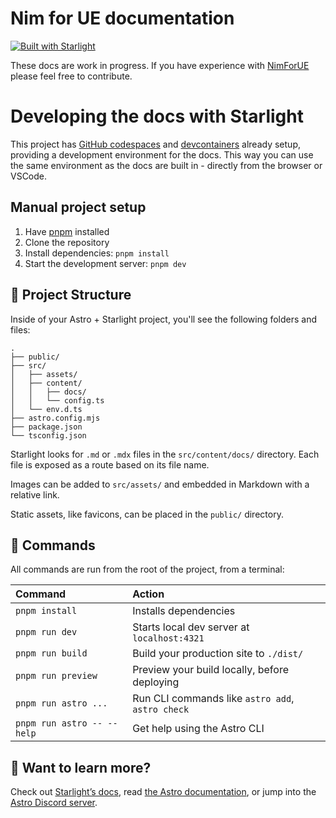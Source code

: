 # Nim for UE documentation

[![Built with Starlight](https://astro.badg.es/v2/built-with-starlight/tiny.svg)](https://starlight.astro.build)

These docs are work in progress. If you have experience with [NimForUE](https://github.com/jmgomez/NimForUE) please feel free to contribute.

# Developing the docs with Starlight

This project has [GitHub codespaces](https://github.com/features/codespaces) and [devcontainers](https://containers.dev/) already setup, providing a development environment for the docs. This way you can use the same environment as the docs are built in - directly from the browser or VSCode. 

## Manual project setup

1. Have [pnpm](https://pnpm.io/) installed
2. Clone the repository
3. Install dependencies: `pnpm install`
4. Start the development server: `pnpm dev`

## 🚀 Project Structure

Inside of your Astro + Starlight project, you'll see the following folders and files:

```
.
├── public/
├── src/
│   ├── assets/
│   ├── content/
│   │   ├── docs/
│   │   └── config.ts
│   └── env.d.ts
├── astro.config.mjs
├── package.json
└── tsconfig.json
```

Starlight looks for `.md` or `.mdx` files in the `src/content/docs/` directory. Each file is exposed as a route based on its file name.

Images can be added to `src/assets/` and embedded in Markdown with a relative link.

Static assets, like favicons, can be placed in the `public/` directory.

## 🧞 Commands

All commands are run from the root of the project, from a terminal:

| Command                   | Action                                           |
| :------------------------ | :----------------------------------------------- |
| `pnpm install`             | Installs dependencies                            |
| `pnpm run dev`             | Starts local dev server at `localhost:4321`      |
| `pnpm run build`           | Build your production site to `./dist/`          |
| `pnpm run preview`         | Preview your build locally, before deploying     |
| `pnpm run astro ...`       | Run CLI commands like `astro add`, `astro check` |
| `pnpm run astro -- --help` | Get help using the Astro CLI                     |

## 👀 Want to learn more?

Check out [Starlight’s docs](https://starlight.astro.build/), read [the Astro documentation](https://docs.astro.build), or jump into the [Astro Discord server](https://astro.build/chat).
